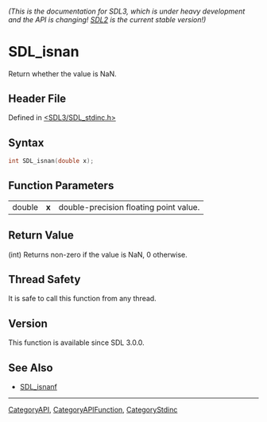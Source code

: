 ###### (This is the documentation for SDL3, which is under heavy development and the API is changing! [SDL2](https://wiki.libsdl.org/SDL2/) is the current stable version!)
# SDL_isnan

Return whether the value is NaN.

## Header File

Defined in [<SDL3/SDL_stdinc.h>](https://github.com/libsdl-org/SDL/blob/main/include/SDL3/SDL_stdinc.h)

## Syntax

```c
int SDL_isnan(double x);
```

## Function Parameters

|        |       |                                        |
| ------ | ----- | -------------------------------------- |
| double | **x** | double-precision floating point value. |

## Return Value

(int) Returns non-zero if the value is NaN, 0 otherwise.

## Thread Safety

It is safe to call this function from any thread.

## Version

This function is available since SDL 3.0.0.

## See Also

- [SDL_isnanf](SDL_isnanf)

----
[CategoryAPI](CategoryAPI), [CategoryAPIFunction](CategoryAPIFunction), [CategoryStdinc](CategoryStdinc)

